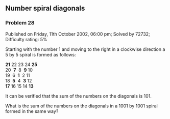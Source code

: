 Number spiral diagonals
-----------------------

### Problem 28

Published on Friday, 11th October 2002, 06:00 pm; Solved by 72732;
Difficulty rating: 5%

Starting with the number 1 and moving to the right in a clockwise
direction a 5 by 5 spiral is formed as follows:

**21** 22 23 24 **25**\
 20  **7**  8  **9** 10\
 19  6  **1**  2 11\
 18  **5**  4  **3** 12\
**17** 16 15 14 **13**

It can be verified that the sum of the numbers on the diagonals is 101.

What is the sum of the numbers on the diagonals in a 1001 by 1001 spiral
formed in the same way?
